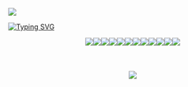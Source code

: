 ![](https://hit.yhype.me/github/profile?user_id=52111185)

[![Typing SVG](https://readme-typing-svg.demolab.com?font=Jira+Code&weight=900&size=35&duration=3000&pause=2000&color=0CF6F7&center=true&vCenter=true&repeat=true&width=700&height=100&lines=Lead+Developer+of+LibRapid;Self-Taught+Open+Source+Developer;Machine+Learning+Enthusiast)](https://github.com/Pencilcaseman)

<div style="display: flex; justify-content: center;">
  <img align="center" src="https://img.shields.io/badge/CLion-159977?style=for-the-badge&logo=clion&logoColor=white"/>
  <img align="center" src="https://img.shields.io/badge/PyCharm-77B324.svg?&style=for-the-badge&logo=PyCharm&logoColor=white"/>
  <img align="center" src="https://img.shields.io/badge/WebStorm-247AB3.svg?&style=for-the-badge&logo=WebStorm&logoColor=white"/>
  <img align="center" src="https://img.shields.io/badge/NeoVim-%2357A143.svg?&style=for-the-badge&logo=neovim&logoColor=white"/>
  <img align="center" src="https://img.shields.io/badge/VSCode-0078D4?style=for-the-badge&logo=visual%20studio%20code&logoColor=white"/>
  <img align="center" src="https://img.shields.io/badge/Obsidian-483699?style=for-the-badge&logo=Obsidian&logoColor=white"/>
  <img align="center" src="https://img.shields.io/badge/VMware-231f20?style=for-the-badge&logo=VMware&logoColor=white"/>
  <br/><br/>
  <img align="center" src="https://img.shields.io/badge/C-00599C?style=for-the-badge&logo=c&logoColor=white"/>
  <img align="center" src="https://img.shields.io/badge/C%2B%2B-00599C?style=for-the-badge&logo=c%2B%2B&logoColor=white"/>
  <img align="center" src="https://img.shields.io/badge/Python-FFD43B?style=for-the-badge&logo=python&logoColor=blue"/>
  <img align="center" src="https://img.shields.io/badge/TypeScript-007ACC?style=for-the-badge&logo=typescript&logoColor=white"/>
  <img align="center" src="https://img.shields.io/badge/LaTeX-47A141?style=for-the-badge&logo=LaTeX&logoColor=white"/>
</div>
<br/>
<br/>

<div style="display: flex; justify-content: center;">
  <img align="center" src="https://streak-stats.demolab.com?user=Pencilcaseman&theme=neon-dark&hide_border=true" href="https://github.com/Pencilcaseman">
</div>
